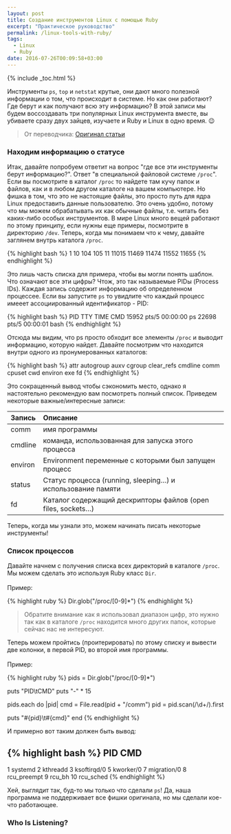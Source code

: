 ```yaml
---
layout: post
title: Создание инструментов Linux с помощью Ruby
excerpt: "Практическое руководство"
permalink: /linux-tools-with-ruby/
tags:
  - Linux
  - Ruby
date: 2016-07-26T00:09:58+03:00
---
```


{% include _toc.html %}

Инструменты `ps`, `top` и `netstat` крутые, они дают много полезной информации о том, что происходит в системе. Но как они работают? Где берут и как получают всю эту информацию? В этой записи мы будем воссоздавать три популярных Linux инструмента вместе, вы убиваете сразу двух зайцев, изучаете и Ruby и Linux в одно время. :wink:

> От переводчика: <a href="http://www.blackbytes.info/2016/06/linux-tools-with-ruby/" target="_blank">Оригинал статьи</a>

### Находим информацию о статусе

Итак, давайте попробуем ответит на вопрос "где все эти инструменты берут информацию?". Ответ "в специальной файловой системе `/proc`". Если вы посмотрите в каталог `/proc` то найдете там кучу папок и файлов, как и в любом другом каталоге на вашем компьютере. Но фишка в том, что это не настоящие файлы, это просто путь для ядра Linux предоставить данные пользователю.
Это очень удобно, потому что мы можем обрабатывать их как обычные файлы, т.е. читать без каких-либо особых инструментов. В мире Linux много вещей работают по этому принципу, если нужны еще примеры, посмотрите в директорию `/dev`. Теперь, когда мы понимаем что к чему, давайте заглянем внутрь каталога `/proc`.

{% highlight bash %}
1
10
104
105
11
11015
11469
11474
11552
11655
{% endhighlight %}

Это лишь часть списка для примера, чтобы вы могли понять шаблон. Что означают все эти цифры? Чтож, это так называемые PIDы (Process IDs). Каждая запись содержит информацию об определенном процессее. Если вы запустите `ps` то увидлите что каждый процесс имееет ассоциированный идентификатор - PID:

{% highlight bash %}
PID   TTY      TIME     CMD
15952 pts/5    00:00:00 ps
22698 pts/5    00:00:01 bash
{% endhighlight %}

Отсюда мы видим, что ps просто обходит все элементы `/proc` и выводит информацию, которую найдет. Давайте посмотрим что находится внутри одного из пронумерованных каталогов:

{% highlight bash %}
attr
autogroup
auxv
cgroup
clear_refs
cmdline
comm
cpuset
cwd
environ
exe
fd
{% endhighlight %}

Это сокращенный вывод чтобы сэкономить место, однако я настоятельно рекомендую вам посмотреть полный список. Приведем некоторые важные/интересные записи:

| Запись  | Описание |
|:------|:--------|
| comm   | имя программы    |
| cmdline   | команда, использованная для запуска этого процесса    |
| environ   | Environment переменные с которыми был запущен процесс    |
| status   | Статус процесса (running, sleeping…) и использование памяти    |
| fd   | Каталог содержащий дескрипторы файлов (open files, sockets…)    |

Теперь, когда мы узнали это, можем начинать писать некоторые инструменты!

### Список процессов

Давайте начнем с получения списка всех директорий в каталоге `/proc`. Мы можем сделать это используя Ruby класс `Dir`.
<br>
<br>
Пример:

{% highlight ruby %}
Dir.glob("/proc/[0-9]*")
{% endhighlight %}

> Обратите внимание как я использовал диапазон цифр, это нужно так как в каталоге `/proc` находится много других папок, которые сейчас нас не интересуют.

Теперь можем пройтись (проитерировать) по этому списку и вывести две колонки, в первой PID, во второй имя программы.
<br>
<br>
Пример:

{% highlight ruby %}
pids = Dir.glob("/proc/[0-9]*")

puts "PID\tCMD"
puts "-" * 15

pids.each do |pid|
  cmd = File.read(pid + "/comm")
  pid = pid.scan(/\d+/).first

  puts "#{pid}\t#{cmd}"
end
{% endhighlight %}

И примерно вот таким должен быть вывод:

{% highlight bash %}
PID    CMD
---------------
1     systemd
2     kthreadd
3     ksoftirqd/0
5     kworker/0
7     migration/0
8     rcu_preempt
9     rcu_bh
10    rcu_sched
{% endhighlight %}

Хей, выглядит так, буд-то мы только что сделали `ps`! Да, наша программа не поддерживает все фишки оригинала, но мы сделали кое-что работающее.

### Who Is Listening?
